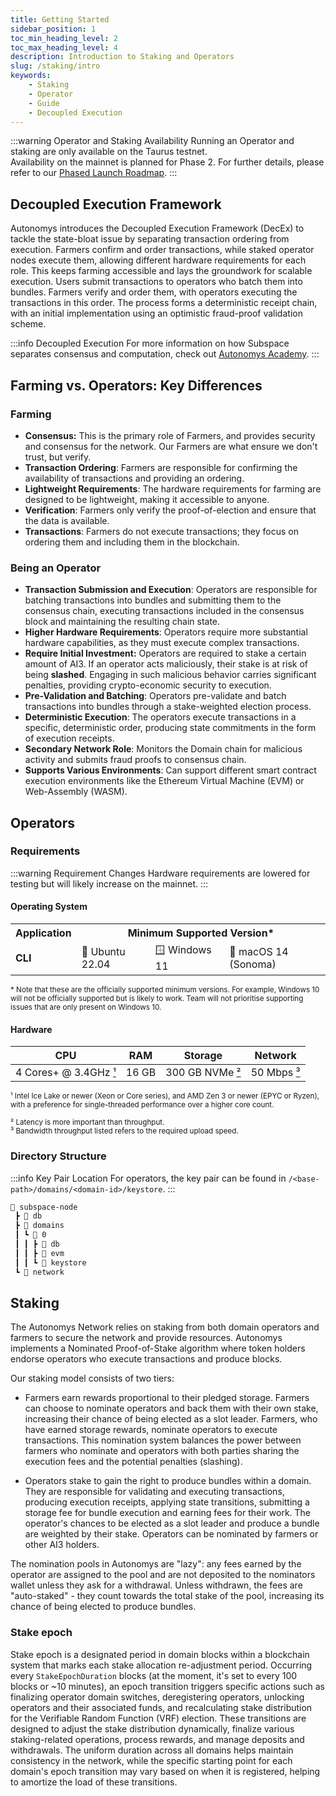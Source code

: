 ```yaml
---
title: Getting Started
sidebar_position: 1
toc_min_heading_level: 2
toc_max_heading_level: 4
description: Introduction to Staking and Operators
slug: /staking/intro
keywords:
    - Staking
    - Operator
    - Guide
    - Decoupled Execution
---
```


:::warning Operator and Staking Availability
Running an Operator and staking are only available on the Taurus testnet.  
Availability on the mainnet is planned for Phase 2. For further details, please refer to our [Phased Launch Roadmap](https://forum.autonomys.xyz/t/4414).
:::

## Decoupled Execution Framework

Autonomys introduces the Decoupled Execution Framework (DecEx) to tackle the state-bloat issue by separating transaction ordering from execution. Farmers confirm and order transactions, while staked operator nodes execute them, allowing different hardware requirements for each role. This keeps farming accessible and lays the groundwork for scalable execution. Users submit transactions to operators who batch them into bundles. Farmers verify and order them, with operators executing the transactions in this order. The process forms a deterministic receipt chain, with an initial implementation using an optimistic fraud-proof validation scheme. 

:::info Decoupled Execution
For more information on how Subspace separates consensus and computation, check out [Autonomys Academy](https://academy.autonomys.xyz/subspace-protocol/decoupled-execution).
:::

## Farming vs. Operators: Key Differences

### Farming
- **Consensus:** This is the primary role of Farmers, and provides security and consensus for the network. Our Farmers are what ensure we don't trust, but verify.
- **Transaction Ordering**: Farmers are responsible for confirming the availability of transactions and providing an ordering.
- **Lightweight Requirements**: The hardware requirements for farming are designed to be lightweight, making it accessible to anyone.
- **Verification**: Farmers only verify the proof-of-election and ensure that the data is available.
- **Transactions**: Farmers do not execute transactions; they focus on ordering them and including them in the blockchain.

### Being an Operator

- **Transaction Submission and Execution**: Operators are responsible for batching transactions into bundles and submitting them to the consensus chain, executing transactions included in the consensus block and maintaining the resulting chain state.
- **Higher Hardware Requirements**: Operators require more substantial hardware capabilities, as they must execute complex transactions.
- **Require Initial Investment:** Operators are required to stake a certain amount of AI3. If an operator acts maliciously, their stake is at risk of being **slashed**. Engaging in such malicious behavior carries significant penalties, providing crypto-economic security to execution.
- **Pre-Validation and Batching**: Operators pre-validate and batch transactions into bundles through a stake-weighted election process.
- **Deterministic Execution**: The operators execute transactions in a specific, deterministic order, producing state commitments in the form of execution receipts.
- **Secondary Network Role**: Monitors the Domain chain for malicious activity and submits fraud proofs to consensus chain.
- **Supports Various Environments**: Can support different smart contract execution environments like the Ethereum Virtual Machine (EVM) or Web-Assembly (WASM).

## Operators

### Requirements

:::warning Requirement Changes
Hardware requirements are lowered for testing but will likely increase on the mainnet.
:::

#### Operating System

<small>
    <table>
    <tr>
        <th>Application</th>
        <th colspan="3">Minimum Supported Version*</th>
    </tr>
    <tr>
        <td><strong>CLI</strong></td>
        <td>🐧 Ubuntu 22.04</td>
        <td>🪟 Windows 11</td>
        <td>🍎 macOS 14 (Sonoma)</td>
    </tr>
    </table>
&#42; Note that these are the officially supported minimum versions. For example, Windows 10 will not be officially supported but is likely to work. Team will not prioritise supporting issues that are only present on Windows 10.
</small>

#### Hardware

<a id="min-hardware"></a>
<a id="min-node-storage"></a>
<a id="min-network"></a>

| CPU | RAM | Storage | Network |
| --- | :-: | :-: | :-: |
| 4 Cores+ @ 3.4GHz [¹](https://docs.autonomys.xyz/staking/intro#min-hardware) | 16 GB | 300 GB NVMe [²](https://docs.autonomys.xyz/staking/intro#min-node-storage) | 50 Mbps [³](https://docs.autonomys.xyz/staking/intro#min-network) |

<small>¹ Intel Ice Lake or newer (Xeon or Core series), and AMD Zen 3 or newer (EPYC or Ryzen), with a preference for single-threaded performance over a higher core count.</small>
<br />
<p>
<small>² Latency is more important than throughput.</small>
<br />
<small>³ Bandwidth throughput listed refers to the required upload speed.</small>
<br />
</p>

### Directory Structure

:::info Key Pair Location
For operators, the key pair can be found in `/<base-path>/domains/<domain-id>/keystore`.
:::

```bash
📂 subspace-node
 ┣ 📂 db
 ┣ 📂 domains
 ┃ ┗ 📂 0
 ┃ ┃ ┣ 📂 db
 ┃ ┃ ┣ 📂 evm
 ┃ ┃ ┗ 📂 keystore
 ┗ 📂 network
```

## Staking

The Autonomys Network relies on staking from both domain operators and farmers to secure the network and provide resources. Autonomys implements a Nominated Proof-of-Stake algorithm where token holders endorse operators who execute transactions and produce blocks.

Our staking model consists of two tiers:

- Farmers earn rewards proportional to their pledged storage. Farmers can choose to nominate operators and back them with their own stake, increasing their chance of being elected as a slot leader. Farmers, who have earned storage rewards, nominate operators to execute transactions. This nomination system balances the power between farmers who nominate and operators with both parties sharing the execution fees and the potential penalties (slashing). 

- Operators stake to gain the right to produce bundles within a domain. They are responsible for validating and executing transactions, producing execution receipts, applying state transitions, submitting a storage fee for bundle execution and earning fees for their work. The operator's chances to be elected as a slot leader and produce a bundle are weighted by their stake. Operators can be nominated by farmers or other AI3 holders.

The nomination pools in Autonomys are "lazy": any fees earned by the operator are assigned to the pool and are not deposited to the nominators wallet unless they ask for a withdrawal. Unless withdrawn, the fees are "auto-staked" - they count towards the total stake of the pool, increasing its chance of being elected to produce bundles.

### Stake epoch

Stake epoch is a designated period in domain blocks within a blockchain system that marks each stake allocation re-adjustment period. Occurring every `StakeEpochDuration` blocks (at the moment, it's set to every 100 blocks or ~10 minutes), an epoch transition triggers specific actions such as finalizing operator domain switches, deregistering operators, unlocking operators and their associated funds, and recalculating stake distribution for the Verifiable Random Function (VRF) election. These transitions are designed to adjust the stake distribution dynamically, finalize various staking-related operations, process rewards, and manage deposits and withdrawals. The uniform duration across all domains helps maintain consistency in the network, while the specific starting point for each domain's epoch transition may vary based on when it is registered, helping to amortize the load of these transitions.